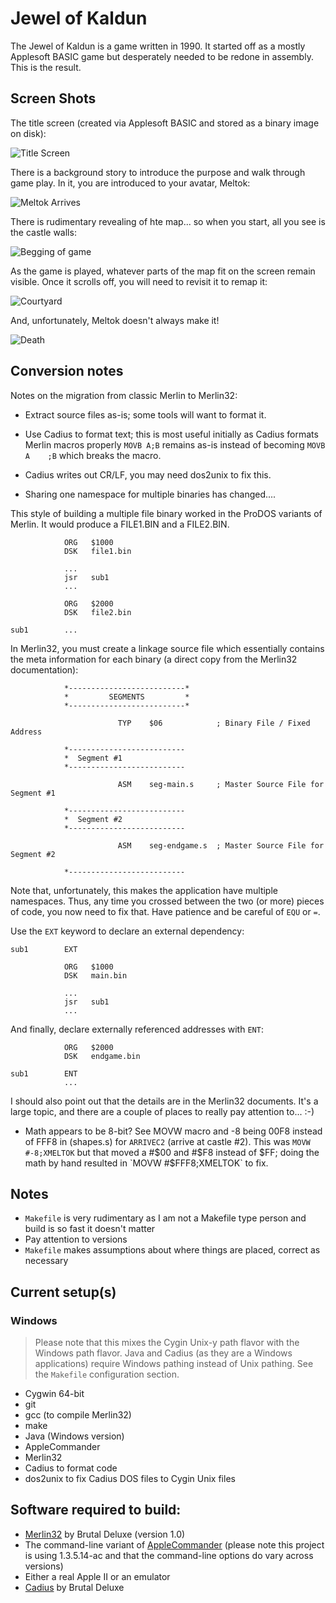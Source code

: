 # Jewel of Kaldun

The Jewel of Kaldun is a game written in 1990.  It started off as a mostly Applesoft BASIC game but desperately needed to be redone in assembly.  This is the result.

## Screen Shots

The title screen (created via Applesoft BASIC and stored as a binary image on disk):

![Title Screen](images/title.png)

There is a background story to introduce the purpose and walk through game play.  In it, you are introduced to your avatar, Meltok:

![Meltok Arrives](images/meltok.png)

There is rudimentary revealing of hte map... so when you start, all you see is the castle walls:

![Begging of game](images/beginning.png)

As the game is played, whatever parts of the map fit on the screen remain visible. Once it scrolls off, you will need to revisit it to remap it:

![Courtyard](images/courtyard.png)

And, unfortunately, Meltok doesn't always make it!

![Death](images/death.png)

## Conversion notes

Notes on the migration from classic Merlin to Merlin32:

* Extract source files as-is; some tools will want to format it.

* Use Cadius to format text; this is most useful initially as Cadius formats Merlin macros properly `MOVB A;B` remains as-is instead of becoming `MOVB A    ;B` which breaks the macro.

* Cadius writes out CR/LF, you may need dos2unix to fix this.

* Sharing one namespace for multiple binaries has changed....

This style of building a multiple file binary worked in the ProDOS variants of Merlin.  It would produce a FILE1.BIN and a FILE2.BIN.


```
            ORG   $1000
            DSK   file1.bin

            ...
            jsr   sub1
            ...

            ORG   $2000
            DSK   file2.bin

sub1        ...
```

In Merlin32, you must create a linkage source file which essentially contains the meta information for each binary (a direct copy from the Merlin32 documentation):

```
            *--------------------------*
            *         SEGMENTS         *
            *--------------------------*
            
                        TYP    $06            ; Binary File / Fixed Address
            
            *--------------------------
            *  Segment #1
            *--------------------------
            
                        ASM    seg-main.s     ; Master Source File for Segment #1
            
            *--------------------------
            *  Segment #2
            *--------------------------
            
                        ASM    seg-endgame.s  ; Master Source File for Segment #2
            
            *--------------------------
```

Note that, unfortunately, this makes the application have multiple namespaces.  Thus, any time you crossed between the two (or more) pieces of code, you now need to fix that. Have patience and be careful of `EQU` or `=`.

Use the `EXT` keyword to declare an external dependency:

```
sub1        EXT

            ORG   $1000
            DSK   main.bin

            ...
            jsr   sub1
            ...
```

And finally, declare externally referenced addresses with `ENT`:

```
            ORG   $2000
            DSK   endgame.bin

sub1        ENT
            ...
```

I should also point out that the details are in the Merlin32 documents.  It's a large topic, and there are a couple of places to really pay attention to... :-)

* Math appears to be 8-bit?  See MOVW macro and -8 being 00F8 instead of FFF8 in (shapes.s) for `ARRIVEC2` (arrive at castle #2). This was `MOVW #-8;XMELTOK` but that moved a #$00 and #$F8 instead of $FF; doing the math by hand resulted in `MOVW #$FFF8;XMELTOK` to fix.

## Notes
* `Makefile` is very rudimentary as I am not a Makefile type person and build is so fast it doesn't matter
* Pay attention to versions
* `Makefile` makes assumptions about where things are placed, correct as necessary

## Current setup(s)

### Windows

> Please note that this mixes the Cygin Unix-y path flavor with the Windows path flavor.  Java and Cadius (as they are a Windows applications) require Windows pathing instead of Unix pathing.  See the `Makefile` configuration section.

* Cygwin 64-bit
 * git
 * gcc (to compile Merlin32)
 * make
* Java (Windows version)
* AppleCommander 
* Merlin32
* Cadius to format code
* dos2unix to fix Cadius DOS files to Cygin Unix files

## Software required to build:
* [Merlin32](http://www.brutaldeluxe.fr/products/crossdevtools/merlin/index.html) by Brutal Deluxe (version 1.0)
* The command-line variant of [AppleCommander](https://sites.google.com/site/drjohnbmatthews/applecommander) (please note this project is using 1.3.5.14-ac and that the command-line options do vary across versions)
* Either a real Apple II or an emulator
* [Cadius](http://www.brutaldeluxe.fr/products/crossdevtools/cadius/index.html) by Brutal Deluxe

